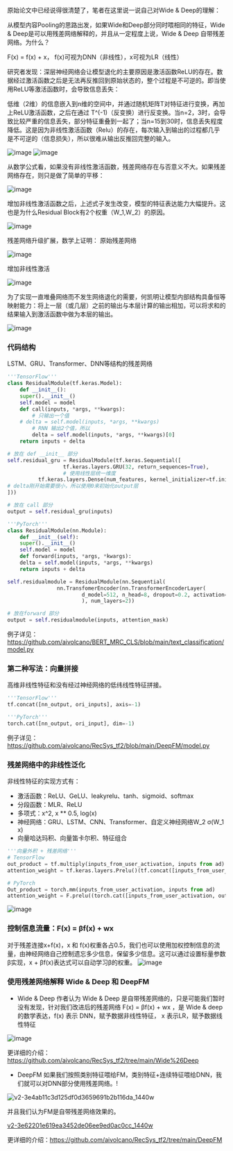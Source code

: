 原始论文中已经说得很清楚了，笔者在这里说一说自己对Wide & Deep的理解：

从模型内容Pooling的思路出发，如果Wide和Deep部分同时喂相同的特征，Wide & Deep是可以用残差网络解释的，并且从一定程度上说，Wide & Deep 自带残差网络。为什么？

F(x) = f(x) + x， f(x)可视为DNN（非线性），x可视为LR（线性）

研究者发现：深层神经网络会让模型退化的主要原因是激活函数ReLU的存在。数据经过激活函数之后是无法再反推回到原始状态的，整个过程是不可逆的。即当使用ReLU等激活函数时，会导致信息丢失：

低维（2维）的信息嵌入到n维的空间中，并通过随机矩阵T对特征进行变换，再加上ReLU激活函数，之后在通过 T^(-1)（反变换）进行反变换。当n=2，3时，会导致比较严重的信息丢失，部分特征重叠到一起了；当n=15到30时，信息丢失程度降低。这是因为非线性激活函数（Relu）的存在，每次输入到输出的过程都几乎是不可逆的（信息损失），所以很难从输出反推回完整的输入。

![image](https://user-images.githubusercontent.com/68730894/116391762-2535ce80-a852-11eb-9998-e4e0bf48ae9b.png)
![image](https://user-images.githubusercontent.com/68730894/116391781-2830bf00-a852-11eb-95ed-775d568b7240.png)


从数学公式看，如果没有非线性激活函数，残差网络存在与否意义不大。如果残差网络存在，则只是做了简单的平移： 

![image](https://user-images.githubusercontent.com/68730894/116391848-3da5e900-a852-11eb-9770-cd868184e411.png)

增加非线性激活函数之后，上述式子发生改变，模型的特征表达能力大幅提升。这也是为什么Residual Block有2个权重（W_1,W_2）的原因。

![image](https://user-images.githubusercontent.com/68730894/116391900-50b8b900-a852-11eb-9a67-cfb9b91b90b8.png)


残差网络升级扩展，数学上证明： 原始残差网络

![image](https://user-images.githubusercontent.com/68730894/115329746-557fcc00-a1c5-11eb-859e-a0871c94a291.png)

增加非线性激活

![image](https://user-images.githubusercontent.com/68730894/115329737-50228180-a1c5-11eb-9b83-280ac2fbe376.png)

为了实现一直堆叠网络而不发生网络退化的需要，何凯明让模型内部结构具备恒等映射能力：将上一层（或几层）之前的输出与本层计算的输出相加，可以将求和的结果输入到激活函数中做为本层的输出。

![image](https://user-images.githubusercontent.com/68730894/116392071-92496400-a852-11eb-81a7-918735f88483.png)

### 代码结构
LSTM、GRU、Transformer、DNN等结构的残差网络
```python 
'''TensorFlow'''
class ResidualModule(tf.keras.Model):
    def __init__():
	super().__init__()
	self.model = model
    def call(inputs, *args, **kwargs):
        # 只输出一个值
	# delta = self.model(inputs, *args, **kwargs)
        # RNN 输出2个值，所以
        delta = self.model(inputs, *args, **kwargs)[0]
	return inputs + delta

# 放在 def __init__ 部分
self.residual_gru = ResidualModule(tf.keras.Sequential([
                  tf.keras.layers.GRU(32, return_sequences=True),
                  # 使用线性层统一维度
		  tf.keras.layers.Dense(num_features, kernel_initializer=tf.initializers.zeros())
# delta刚开始需要很小，所以使用0来初始化output层
]))

# 放在 call 部分
output = self.residual_gru(inputs)

'''PyTorch'''
class ResidualModule(nn.Module):
    def __init__(self):
	super().__init__()
	self.model = model
    def forward(inputs, *args, *kwargs):
	delta = self.model(inputs, *args, **kwargs)
	return inputs + delta

self.residualmodule = ResidualModule(nn.Sequential(
                nn.TransfomerEncoder(nn.TransformerEncoderLayer(
                        d_model=512, n_head=8, dropout=0.2, activation='gelu'
                        ), num_layers=2))

# 放在forward 部分
output = self.residualmodule(inputs, attention_mask)
```
例子详见：https://github.com/aivolcano/BERT_MRC_CLS/blob/main/text_classification/model.py


### 第二种写法：向量拼接
高维非线性特征和没有经过神经网络的低纬线性特征拼接。
```python 
'''TensorFlow'''
tf.concat([nn_output, ori_inputs], axis=-1)

'''PyTorch'''
torch.cat([nn_output, ori_input], dim=-1)

```
例子详见：https://github.com/aivolcano/RecSys_tf2/blob/main/DeepFM/model.py

### 残差网络中的非线性泛化
非线性特征的实现方式有：
   * 激活函数：ReLU、GeLU、leakyrelu、tanh、sigmoid、softmax
   * 分段函数：MLR、ReLU
   * 多项式：x^2, x ** 0.5, log(x)
   * 神经网络：GRU、LSTM、CNN、Transformer、自定义神经网络W_2 σ(W_1 x)
   * 向量哈达玛积、向量笛卡尔积、特征组合

```python 
'''向量外积 + 残差网络'''
# TensorFlow
out_product = tf.multiply(inputs_from_user_activation, inputs from ad)
attention_weight = tf.keras.layers.Prelu()(tf.concat([inputs_from_user_activation, out_product, inputs from ad], axis=-1)

# PyTorch
Out_product = torch.mm(inputs_from_user_activation, inputs from ad)
attention_weight = F.prelu((torch.cat([inputs_from_user_activation, out_product, inputs from ad], dim=-1))
```
![image](https://user-images.githubusercontent.com/68730894/115814147-1355c500-a427-11eb-9e86-45880194eb07.png)


### 控制信息流量：F(x) = βf(x) + wx
对于残差连接x+f(x)，x 和 f(x)权重各占0.5，我们也可以使用加权控制信息的流量，由神经网络自己控制遗忘多少信息，保留多少信息。这可以通过设置标量参数β实现，x + βf(x)表达式可以自动学习β的权重。
![image](https://user-images.githubusercontent.com/68730894/115814241-40a27300-a427-11eb-9781-52940c59e845.png)


### 使用残差网络解释 Wide & Deep 和 DeepFM
* Wide & Deep
作者认为 Wide & Deep 是自带残差网络的，只是可能我们暂时没有发现，针对我们改进后的残差网络 F(x) = βf(x) + wx ，是 Wide & deep 的数学表达，f(x) 表示 DNN，赋予数据非线性特征， x 表示LR，赋予数据线性特征

![image](https://user-images.githubusercontent.com/68730894/116390304-79d84a00-a850-11eb-829d-c5f39a3983f0.png)

更详细的介绍：https://github.com/aivolcano/RecSys_tf2/tree/main/Wide%26Deep

* DeepFM
如果我们按照类别特征喂给FM，类别特征+连续特征喂给DNN，我们就可以对DNN部分使用残差网络。!

![v2-3e4ab11c3d125df0d3659691b2b116da_1440w](https://user-images.githubusercontent.com/68730894/116390796-fbc87300-a850-11eb-94ea-b5f76367333a.jpg)

并且我们认为FM是自带残差网络效果的。

[v2-3e62201e619ea3452de06ee9ed0ac0cc_1440w](https://user-images.githubusercontent.com/68730894/116391019-3c27f100-a851-11eb-93d5-ab3f46976304.jpg)

更详细的介绍：https://github.com/aivolcano/RecSys_tf2/tree/main/DeepFM


